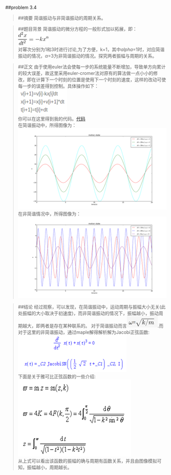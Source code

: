 ##problem 3.4

>##摘要
简谐振动与非简谐振动的周期关系。

>##题目背景
简谐振动的微分方程的一般形式加以拓展，即：![picture1](https://github.com/lzx78966/computationalphysics_N2013301510050/blob/master/Chapter3/picture1.gif)  
对幂次分别为1和3时进行讨论,为了方便，k=1，其中$alpha$=1时，对应简谐振动的情况，$\alpha$=3为非简谐振动的情况。探究两者振幅与周期的关系。

>##正文
由于使用euler法会使每一步的系统能量不断增加，导致单方向累计的较大误差，故这里采用euler-cromer法对原有的算法做一点小小的修改，即在计算下一个时刻的位置是使用下一个时刻的速度，这样的改动可使每一步的误差得到控制。具体操作如下：  
![picture2](https://github.com/lzx78966/computationalphysics_N2013301510050/blob/master/Chapter3/picture2.png)  
你可以在这里得到我的代码。[代码](https://github.com/lzx78966/computationalphysics_N2013301510050/blob/master/Chapter3/problem3.4.py)  
在简谐振动中，所得图像为：  
![picture5](https://github.com/lzx78966/computationalphysics_N2013301510050/blob/master/Chapter3/picture5.png)
在非简谐情况中，所得图像为：   
![picture6](https://github.com/lzx78966/computationalphysics_N2013301510050/blob/master/Chapter3/picture6.png)  

>##结论
经过观察，可以发现，在简谐振动中，运动周期与振幅大小无关(此处振幅的大小取决于初速度)，而非简谐振动的情况下，振幅越小，振动周期越大，即两者是存在某种联系的。 对于简谐振动而言![picture7](https://github.com/lzx78966/computationalphysics_N2013301510050/blob/master/Chapter3/picture7.png).而对于这里的非简谐振动，通过maple解得解析解为Jacobi正弦函数:  
![picture3](https://github.com/lzx78966/computationalphysics_N2013301510050/blob/master/Chapter3/picture3.png)  
下面是关于雅可比正弦函数的一些介绍:  
![picture4](https://github.com/lzx78966/computationalphysics_N2013301510050/blob/master/Chapter3/picture4.png)  
从上式可以看出该函数的振幅的确与周期有函数关系，并且由图像模拟可知，振幅越小，周期越长。
